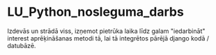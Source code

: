 # LU_Python_nosleguma_darbs

Izdevās un strādā viss, izņemot pietrūka laika līdz galam "iedarbināt" interest aprēķināšanas metodi tā, lai tā integrētos pārējā django kodā / datubāzē.
